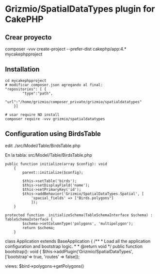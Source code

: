 # Grizmio/SpatialDataTypes plugin for CakePHP

## Crear proyecto
composer -vvv create-project --prefer-dist cakephp/app:4.\* mycakephpproject

## Installation
```
cd mycakephpproject
# modificar composer.json agregando al final:
"repositories": [ {
        "type":"path",
        "url":"/home/grizmio/composer_private/grizmio/spatialdatatypes"
    }]

# usar require NO install
composer require -vvv grizmio/spatialdatatypes
```

## Configuration using BirdsTable
edit ./src/Model/Table/BirdsTable.php

En la tabla: src/Model/Table/BirdsTable.php
```
public function initialize(array $config): void
    {
        parent::initialize($config);

        $this->setTable('birds');
        $this->setDisplayField('name');
        $this->setPrimaryKey('id');
        $this->addBehavior('Grizmio/SpatialDataTypes.Spatial', [
            'spacial_fields' => ["Birds.polygons"]
            ]);
    }

protected function _initializeSchema(TableSchemaInterface $schema) : TableSchemaInterface {
        $schema->setColumnType('polygons', 'multipolygon');
        return $schema;
    }
```

class Application extends BaseApplication
{
    /**
     * Load all the application configuration and bootstrap logic.
     *
     * @return void
     */
    public function bootstrap(): void
    {
        $this->addPlugin('Grizmio/SpatialDataTypes', ['bootstrap'=> true, 'routes' => false]);

views:
$bird->polygons->getPolygons()

